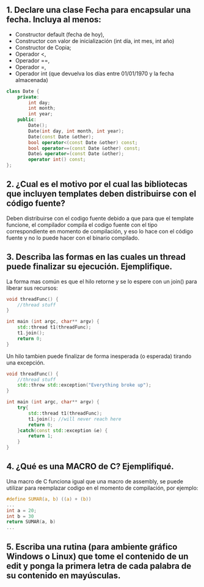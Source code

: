 ## 1. Declare una clase Fecha para encapsular una fecha. Incluya al menos: 
- Constructor default (fecha de hoy), 
- Constructor con valor de inicialización (int día, int mes, int año)
- Constructor de Copia; 
- Operador <, 
- Operador ==, 
- Operador =, 
- Operador int (que devuelva los días entre 01/01/1970 y la fecha almacenada)
```c++
class Date {
    private:
        int day;
        int month;
        int year;
    public:
        Date();
        Date(int day, int month, int year);
        Date(const Date &other);
        bool operator<(const Date &other) const;
        bool operator==(const Date &other) const;
        Date& operator=(const Date &other);
        operator int() const;
};
```
## 2. ¿Cual es el motivo por el cual las bibliotecas que incluyen templates deben distribuirse con el código fuente?

Deben distribuirse con el codigo fuente debido a que para que el template funcione, el compilador compila el codigo fuente con el tipo correspondiente en momento de compilación, y eso lo hace con el código fuente y no lo puede hacer con el binario compilado.

## 3. Describa las formas en las cuales un thread puede finalizar su ejecución. Ejemplifique.

La forma mas común es que el hilo retorne y se lo espere con un join() para liberar sus recursos:

```c++
void threadFunc() {
    //thread stuff
}

int main (int argc, char** argv) {
    std::thread t1(threadFunc);
    t1.join();
    return 0;
}
```
Un hilo tambien puede finalizar de forma inesperada (o esperada) tirando una excepción.

```c++
void threadFunc() {
    //thread stuff
    std::throw std::exception("Everything broke up");
}

int main (int argc, char** argv) {
    try{
        std::thread t1(threadFunc);
        t1.join(); //will never reach here
        return 0;
    }catch(const std::exception &e) {
        return 1;
    }
}
```

## 4. ¿Qué es una MACRO de C? Ejemplifiqué.

Una macro de C funciona igual que una macro de assembly, se puede utilizar para reemplazar codigo en el momento de compilación, por ejemplo: 
```c
#define SUMAR(a, b) ((a) + (b))
...
int a = 20;
int b = 30
return SUMAR(a, b)
...
```

## 5. Escriba una rutina (para ambiente gráfico Windows o Linux) que tome el contenido de un edit y ponga la primera letra de cada palabra de su contenido en mayúsculas.

